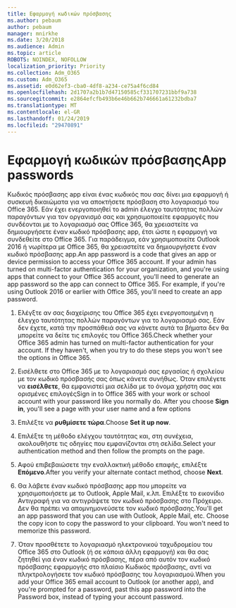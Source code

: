 ```yaml
---
title: Εφαρμογή κωδικών πρόσβασης
ms.author: pebaum
author: pebaum
manager: mnirkhe
ms.date: 3/20/2018
ms.audience: Admin
ms.topic: article
ROBOTS: NOINDEX, NOFOLLOW
localization_priority: Priority
ms.collection: Adm_O365
ms.custom: Adm_O365
ms.assetid: e0d62ef3-cba0-4df8-a234-ce75a4f6cd84
ms.openlocfilehash: 2d1707a2b1b7d47150585cf331707231bbf9a738
ms.sourcegitcommit: e2864efcfb493b6e46b662b746661a61232bdba7
ms.translationtype: MT
ms.contentlocale: el-GR
ms.lasthandoff: 01/24/2019
ms.locfileid: "29470891"
---
```

# <a name="app-passwords"></a><span data-ttu-id="3cadb-102">Εφαρμογή κωδικών πρόσβασης</span><span class="sxs-lookup"><span data-stu-id="3cadb-102">App passwords</span></span>

<span data-ttu-id="3cadb-p101">Κωδικός πρόσβασης app είναι ένας κωδικός που σας δίνει μια εφαρμογή ή συσκευή δικαιώματα για να αποκτήσετε πρόσβαση στο λογαριασμό του Office 365. Εάν έχει ενεργοποιηθεί το admin έλεγχο ταυτότητας πολλών παραγόντων για τον οργανισμό σας και χρησιμοποιείτε εφαρμογές που συνδέονται με το λογαριασμό σας Office 365, θα χρειαστείτε να δημιουργήσετε έναν κωδικό πρόσβασης app, έτσι ώστε η εφαρμογή να συνδεθείτε στο Office 365. Για παράδειγμα, εάν χρησιμοποιείτε Outlook 2016 ή νωρίτερα με Office 365, θα χρειαστείτε να δημιουργήσετε έναν κωδικό πρόσβασης app.</span><span class="sxs-lookup"><span data-stu-id="3cadb-p101">An app password is a code that gives an app or device permission to access your Office 365 account. If your admin has turned on multi-factor authentication for your organization, and you're using apps that connect to your Office 365 account, you'll need to generate an app password so the app can connect to Office 365. For example, if you're using Outlook 2016 or earlier with Office 365, you'll need to create an app password.</span></span>
  
1. <span data-ttu-id="3cadb-p102">Ελέγξτε αν σας διαχείρισης του Office 365 έχει ενεργοποιημένη η έλεγχο ταυτότητας πολλών παραγόντων για το λογαριασμό σας. Εάν δεν έχετε, κατά την προσπάθειά σας να κάνετε αυτά τα βήματα δεν θα μπορείτε να δείτε τις επιλογές του Office 365.</span><span class="sxs-lookup"><span data-stu-id="3cadb-p102">Check whether your Office 365 admin has turned on multi-factor authentication for your account. If they haven't, when you try to do these steps you won't see the options in Office 365.</span></span>
    
2. <span data-ttu-id="3cadb-p103">Εισέλθετε στο Office 365 με το λογαριασμό σας εργασίας ή σχολείου με τον κωδικό πρόσβασής σας όπως κάνετε συνήθως. Όταν επιλέγετε να **εισέλθετε**, θα εμφανιστεί μια σελίδα με το όνομα χρήστη σας και ορισμένες επιλογές</span><span class="sxs-lookup"><span data-stu-id="3cadb-p103">Sign in to Office 365 with your work or school account with your password like you normally do. After you choose **Sign in**, you'll see a page with your user name and a few options</span></span> 
    
3. <span data-ttu-id="3cadb-110">Επιλέξτε να **ρυθμίσετε τώρα**.</span><span class="sxs-lookup"><span data-stu-id="3cadb-110">Choose **Set it up now**.</span></span> 
    
4. <span data-ttu-id="3cadb-111">Επιλέξτε τη μέθοδο ελέγχου ταυτότητας και, στη συνέχεια, ακολουθήστε τις οδηγίες που εμφανίζονται στη σελίδα.</span><span class="sxs-lookup"><span data-stu-id="3cadb-111">Select your authentication method and then follow the prompts on the page.</span></span>
    
5. <span data-ttu-id="3cadb-112">Αφού επιβεβαιώσετε την εναλλακτική μέθοδο επαφής, επιλέξτε **Επόμενο**.</span><span class="sxs-lookup"><span data-stu-id="3cadb-112">After you verify your alternate contact method, choose **Next**.</span></span> 
    
6. <span data-ttu-id="3cadb-p104">Θα λάβετε έναν κωδικό πρόσβασης app που μπορείτε να χρησιμοποιήσετε με το Outlook, Apple Mail, κ.λπ. Επιλέξτε το εικονίδιο Αντιγραφή για να αντιγράψετε τον κωδικό πρόσβασης στο Πρόχειρο. Δεν θα πρέπει να απομνημονεύσετε τον κωδικό πρόσβασης.</span><span class="sxs-lookup"><span data-stu-id="3cadb-p104">You'll get an app password that you can use with Outlook, Apple Mail, etc. Choose the copy icon to copy the password to your clipboard. You won't need to memorize this password.</span></span> 
    
7. <span data-ttu-id="3cadb-115">Όταν προσθέτετε το λογαριασμό ηλεκτρονικού ταχυδρομείου του Office 365 στο Outlook (ή σε κάποια άλλη εφαρμογή) και θα σας ζητηθεί για έναν κωδικό πρόσβασης, πέρα από αυτόν τον κωδικό πρόσβασης εφαρμογής στο πλαίσιο Κωδικός πρόσβασης, αντί να πληκτρολογήσετε τον κωδικό πρόσβασης του λογαριασμού.</span><span class="sxs-lookup"><span data-stu-id="3cadb-115">When you add your Office 365 email account to Outlook (or another app), and you're prompted for a password, past this app password into the Password box, instead of typing your account password.</span></span> 
    

